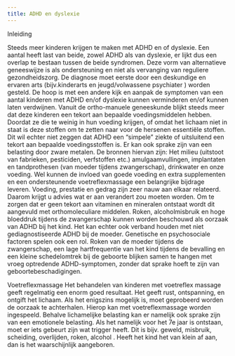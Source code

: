```yaml
---
title: ADHD en dyslexie
---
```

Inleiding

Steeds meer kinderen krijgen te maken met ADHD en of dyslexie. Een aantal heeft last van beide, zowel ADHD als van dyslexie, er lijkt dus een overlap te bestaan tussen de beide syndromen. Deze vorm van alternatieve geneeswijze is als ondersteuning en niet als vervanging van reguliere gezondheidszorg. De diagnose moet eerste door een deskundige en ervaren arts (bijv.kinderarts en jeugd/volwassene psychiater ) worden gesteld. De hoop is met een andere kijk en aanpak de symptomen van een aantal kinderen met ADHD en/of dyslexie kunnen verminderen en/of kunnen laten verdwijnen. Vanuit de ortho-manuele geneeskunde blijkt steeds meer dat deze kinderen een tekort aan bepaalde voedingsmiddelen hebben. Doordat ze die te weinig in hun voeding krijgen, of omdat het lichaam niet in staat is deze stoffen om te zetten naar voor de hersenen essentiële stoffen. Dit wil echter niet zeggen dat ADHD een “simpele” ziekte of uitsluitend een tekort aan bepaalde voedingsstoffen is. Er kan ook sprake zijn van een belasting door zware metalen. De bronnen hiervan zijn: Het milieu (uitstoot van fabrieken, pesticiden, verfstoffen etc.) amulgaamvullingen, implantaten en tandprothesen (van moeder tijdens zwangerschap), drinkwater en onze voeding. Wel kunnen de invloed van goede voeding en extra supplementen en een ondersteunende voetreflexmassage een belangrijke bijdrage leveren. Voeding, prestatie en gedrag zijn zeer nauw aan elkaar relateerd. Daarom krijgt u advies wat er aan verandert zou moeten worden. Om te zorgen dat er geen tekort aan vitaminen en mineralen ontstaat wordt dit aangevuld met orthomoleculiare middelen. Roken, alcoholmisbruik en hoge bloeddruk tijdens de zwangerschap kunnen worden beschouwd als oorzaak van ADHD bij het kind. Het kan echter ook verband houden met niet gediagnostiseerde ADHD bij de moeder. Genetische en psychosociale factoren spelen ook een rol. Roken van de moeder tijdens de zwangerschap, een lage hartfrequentie van het kind tijdens de bevalling en een kleine schedelomtrek bij de geboorte blijken samen te hangen met vroeg optredende ADHD-symptomen, zonder dat sprake hoeft te zijn van geboortebeschadigingen.

Voetreflexmassage 
Het behandelen van kinderen met voetreflex massage geeft regelmatig een enorm goed resultaat. Het geeft rust, ontspanning, en ontgift het lichaam. Als het enigszins mogelijk is, moet geprobeerd worden de oorzaak te achterhalen. Hierop kan met voetreflexmassage worden ingespeeld. Behalve lichamelijke belasting kan er namelijk ook sprake zijn van een emotionele belasting. Als het namelijk voor het 7e jaar is ontstaan, moet er iets gebeurt zijn wat trigger heeft. Dit is bijv. geweld, misbruik, scheiding, overlijden, roken, alcohol . Heeft het kind het van klein af aan, dan is het waarschijnlijk aangeboren.